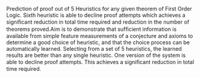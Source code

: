 Prediction of  proof out of 5 Heuristics for any given theorem of First Order Logic. Sixth heuristic is able to decline proof attempts which achieves a signiﬁcant reduction in total time required and reduction in the number of theorems proved.Aim is to demonstrate that sufﬁcient information is available from simple feature measurements of a conjecture and axioms to determine a good choice of heuristic, and that the choice process can be automatically learned. Selecting from a set of 5 heuristics, the learned results are better than any single heuristic. One version of the system is able to decline proof attempts. This achieves a signiﬁcant reduction in total time required.
